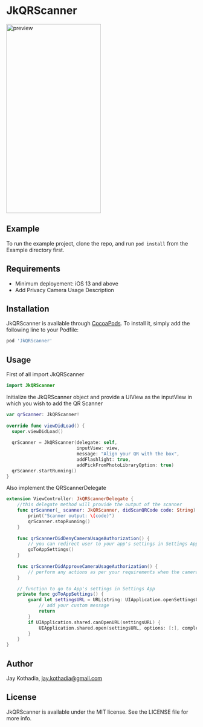 # JkQRScanner
<p align="left">
  <img src="Example/JkQRScanner/Demo.gif" width="250" height = "500" alt="preview"/>
</p>

## Example

To run the example project, clone the repo, and run `pod install` from the Example directory first.

## Requirements
- Minimum deployement: iOS 13 and above
- Add Privacy Camera Usage Description

## Installation

JkQRScanner is available through [CocoaPods](https://cocoapods.org). To install
it, simply add the following line to your Podfile:

```ruby
pod 'JkQRScanner'
```

## Usage
First of all import JkQRScanner
```swift
import JkQRScanner
```

Initialize the JkQRScanner object and provide a UIView as the inputView in which you wish to add the QR Scanner

```swift
var qrScanner: JkQRScanner!
    
override func viewDidLoad() {
  super.viewDidLoad()
        
  qrScanner = JkQRScanner(delegate: self,
                          inputView: view,
                          message: "Align your QR with the box",
                          addFlashlight: true,
                          addPickFromPhotoLibraryOption: true)
  qrScanner.startRunning()
}

```

Also implement the QRScannerDelegate
```swift 
extension ViewController: JkQRScannerDelegate {
    //this delegate method will provide the output of the scanner
    func qrScanner(_ scanner: JkQRScanner, didScanQRCode code: String) {
        print("Scanner output: \(code)")
        qrScanner.stopRunning()
    }
    
    func qrScannerDidDenyCameraUsageAuthorization() {
        // you can redirect user to your app's settings in Settings App to allow camera permission
        goToAppSettings()
    }
    
    func qrScannerDidApproveCameraUsageAuthorization() {
        // perform any actions as per your requirements when the camera permission is allowed
    }

    // function to go to App's settings in Settings App
    private func goToAppSettings() {
        guard let settingsURL = URL(string: UIApplication.openSettingsURLString) else {
            // add your custom message
            return
        }
        if UIApplication.shared.canOpenURL(settingsURL) {
            UIApplication.shared.open(settingsURL, options: [:], completionHandler: nil)
        }
    }
}

```

## Author

Jay Kothadia, jay.kothadia@gmail.com

## License

JkQRScanner is available under the MIT license. See the LICENSE file for more info.

